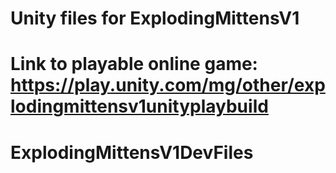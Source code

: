 # Unity files for ExplodingMittensV1
# Link to playable online game: https://play.unity.com/mg/other/explodingmittensv1unityplaybuild
# ExplodingMittensV1DevFiles
